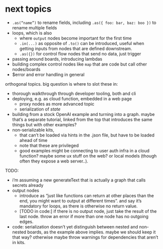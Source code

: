 # next topics

- `.as(“name”)` to rename fields, including `.as({ foo: bar, baz: boo })` to rename multiple fields
- loops, which is also
  - where `output` nodes become important for the first time
  - `.in(...)` as opposite of `.to()` can be introduced, useful when getting inputs from nodes that are defined downstream.
  - `.as({})` for control flow nodes that send no data, just trigger
- passing around boards, introducing lambdas
- building complex control nodes like `map` that are code but call other nodes/boards
- $error and error handling in general

orthogonal topics. big question is where to slot these in:

- thorough walkthrough through developer tooling, both and cli
- deploying, e.g. as cloud function, embedded in a web page
  - proxy nodes as more advanced topic
  - serialization of _state_
- building from a stock OpenAI example and turning into a graph. maybe that’s a separate tutorial, linked from the top that introduces the same things but with other examples?
- non-serializable kits,
  - that can’t be loaded via hints in the .json file, but have to be loaded ahead of time
  - note that these are privileged
  - good examples might be connecting to user auth infra in a cloud function? maybe some ux stuff on the web? or local models (though often they expose a web server..).

TODO:

- i’m assuming a new generateText that is actually a graph that calls secrets already
- output nodes
  - introduce as “just like functions can return at other places than the end, you might want to output at different times”. and say it’s mandatory for loops, as there is otherwise no return value.
  - [TODO in code:] if there is no output node, just take the result of the last node. throw an error if more than one node has no outgoing edges.
- code: serialization doesn’t yet distinguish between nested and non-nested boards, as the example above implies. maybe we should keep it that way? otherwise maybe throw warnings for dependencies that aren’t in kits.
